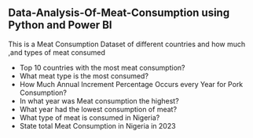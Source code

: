 ## Data-Analysis-Of-Meat-Consumption using Python and Power BI
This is a Meat Consumption Dataset of different countries and how much ,and types of meat consumed
* Top 10 countries with the most meat consumption?
* What meat type is the most consumed?
* How Much Annual Increment Percentage Occurs every Year for Pork Consumption?
* In what year was Meat consumption the highest?
* What year had the lowest consumption of meat?
* What type of meat is consumed in Nigeria?
* State total Meat Consumption in Nigeria in 2023
